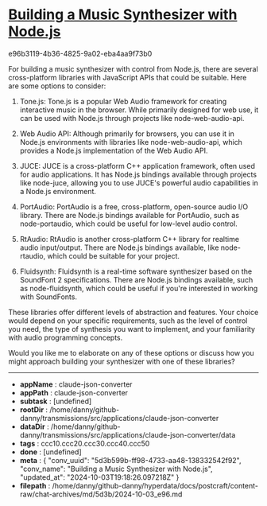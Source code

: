 # [Building a Music Synthesizer with Node.js](https://claude.ai/chat/5d3b599b-ff98-4733-aa48-138332542f92)

e96b3119-4b36-4825-9a02-eba4aa9f73b0

 For building a music synthesizer with control from Node.js, there are several cross-platform libraries with JavaScript APIs that could be suitable. Here are some options to consider:

1. Tone.js:
Tone.js is a popular Web Audio framework for creating interactive music in the browser. While primarily designed for web use, it can be used with Node.js through projects like node-web-audio-api.

2. Web Audio API:
Although primarily for browsers, you can use it in Node.js environments with libraries like node-web-audio-api, which provides a Node.js implementation of the Web Audio API.

3. JUCE:
JUCE is a cross-platform C++ application framework, often used for audio applications. It has Node.js bindings available through projects like node-juce, allowing you to use JUCE's powerful audio capabilities in a Node.js environment.

4. PortAudio:
PortAudio is a free, cross-platform, open-source audio I/O library. There are Node.js bindings available for PortAudio, such as node-portaudio, which could be useful for low-level audio control.

5. RtAudio:
RtAudio is another cross-platform C++ library for realtime audio input/output. There are Node.js bindings available, like node-rtaudio, which could be suitable for your project.

6. Fluidsynth:
Fluidsynth is a real-time software synthesizer based on the SoundFont 2 specifications. There are Node.js bindings available, such as node-fluidsynth, which could be useful if you're interested in working with SoundFonts.

These libraries offer different levels of abstraction and features. Your choice would depend on your specific requirements, such as the level of control you need, the type of synthesis you want to implement, and your familiarity with audio programming concepts.

Would you like me to elaborate on any of these options or discuss how you might approach building your synthesizer with one of these libraries?

---

* **appName** : claude-json-converter
* **appPath** : claude-json-converter
* **subtask** : [undefined]
* **rootDir** : /home/danny/github-danny/transmissions/src/applications/claude-json-converter
* **dataDir** : /home/danny/github-danny/transmissions/src/applications/claude-json-converter/data
* **tags** : ccc10.ccc20.ccc30.ccc40.ccc50
* **done** : [undefined]
* **meta** : {
  "conv_uuid": "5d3b599b-ff98-4733-aa48-138332542f92",
  "conv_name": "Building a Music Synthesizer with Node.js",
  "updated_at": "2024-10-03T19:18:26.097218Z"
}
* **filepath** : /home/danny/github-danny/hyperdata/docs/postcraft/content-raw/chat-archives/md/5d3b/2024-10-03_e96.md